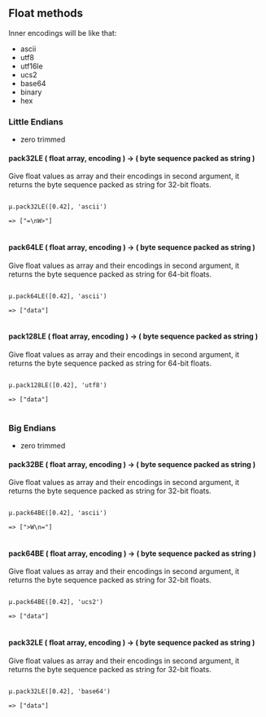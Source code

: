 ## Float methods

Inner encodings will be like that:

* ascii
* utf8
* utf16le
* ucs2
* base64
* binary
* hex

### Little Endians

* zero trimmed

#### pack32LE ( float array, encoding ) -> ( byte sequence packed as string )
Give float values as array and their encodings in second argument, it returns the byte sequence packed as string for 32-bit floats.

<pre>
<code>
µ.pack32LE([0.42], 'ascii')

=> ["=\nW>"]
</code>
</pre>


#### pack64LE ( float array, encoding ) -> ( byte sequence packed as string )
Give float values as array and their encodings in second argument, it returns the byte sequence packed as string for 64-bit floats.

<pre>
<code>
µ.pack64LE([0.42], 'ascii')

=> ["data"]
</code>
</pre>


#### pack128LE ( float array, encoding ) -> ( byte sequence packed as string )
Give float values as array and their encodings in second argument, it returns the byte sequence packed as string for 64-bit floats.

<pre>
<code>
µ.pack128LE([0.42], 'utf8')

=> ["data"]
</code>
</pre>

### Big Endians

* zero trimmed

#### pack32BE ( float array, encoding ) -> ( byte sequence packed as string )
Give float values as array and their encodings in second argument, it returns the byte sequence packed as string for 32-bit floats.

<pre>
<code>
µ.pack64BE([0.42], 'ascii')

=> [">W\n="]
</code>
</pre>

#### pack64BE ( float array, encoding ) -> ( byte sequence packed as string )
Give float values as array and their encodings in second argument, it returns the byte sequence packed as string for 32-bit floats.

<pre>
<code>
µ.pack64BE([0.42], 'ucs2')

=> ["data"]
</code>
</pre>


#### pack32LE ( float array, encoding ) -> ( byte sequence packed as string )
Give float values as array and their encodings in second argument, it returns the byte sequence packed as string for 32-bit floats.

<pre>
<code>
µ.pack32LE([0.42], 'base64')

=> ["data"]
</code>
</pre>